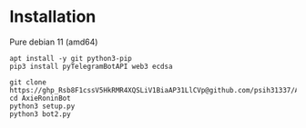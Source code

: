 # Installation
Pure debian 11 (amd64)
```
apt install -y git python3-pip
pip3 install pyTelegramBotAPI web3 ecdsa

git clone https://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@github.com/psih31337/AxieRoninBot
cd AxieRoninBot
python3 setup.py
python3 bot2.py
```

